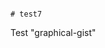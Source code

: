                                                                                                                                                                                                                                                                                                                                                                                                                                                                                                 # test7
Test "graphical-gist"